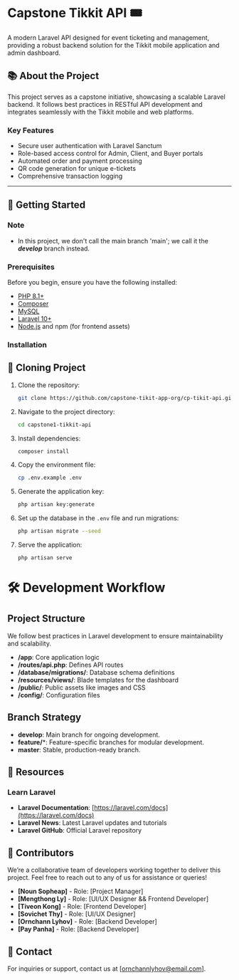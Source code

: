 # Capstone Tikkit API 🎟️

A modern Laravel API designed for event ticketing and management, providing a robust backend solution for the Tikkit mobile application and admin dashboard.

## 📚 About the Project
This project serves as a capstone initiative, showcasing a scalable Laravel backend. It follows best practices in RESTful API development and integrates seamlessly with the Tikkit mobile and web platforms.

### Key Features
- Secure user authentication with Laravel Sanctum
- Role-based access control for Admin, Client, and Buyer portals
- Automated order and payment processing
- QR code generation for unique e-tickets
- Comprehensive transaction logging

---

## 🚀 Getting Started

### Note
- In this project, we don't call the main branch 'main'; we call it the ***develop*** branch instead.

### Prerequisites
Before you begin, ensure you have the following installed:
- [PHP 8.1+](https://www.php.net/)
- [Composer](https://getcomposer.org/)
- [MySQL](https://www.mysql.com/)
- [Laravel 10+](https://laravel.com/)
- [Node.js](https://nodejs.org/) and npm (for frontend assets)

### Installation

## 💾 Cloning Project

1. Clone the repository:
   ```bash
   git clone https://github.com/capstone-tikit-app-org/cp-tikit-api.git
   ```
2. Navigate to the project directory:
   ```bash
   cd capstone1-tikkit-api
   ```
3. Install dependencies:
   ```bash
   composer install
   ```
4. Copy the environment file:
   ```bash
   cp .env.example .env
   ```
5. Generate the application key:
   ```bash
   php artisan key:generate
   ```
6. Set up the database in the `.env` file and run migrations:
   ```bash
   php artisan migrate --seed
   ```
7. Serve the application:
   ```bash
   php artisan serve
   ```

# 🛠️ Development Workflow

## Project Structure
We follow best practices in Laravel development to ensure maintainability and scalability.

- **/app**: Core application logic
- **/routes/api.php**: Defines API routes
- **/database/migrations/**: Database schema definitions
- **/resources/views/**: Blade templates for the dashboard
- **/public/**: Public assets like images and CSS
- **/config/**: Configuration files

## Branch Strategy
- **develop**: Main branch for ongoing development.
- **feature/***: Feature-specific branches for modular development.
- **master**: Stable, production-ready branch.

## 📖 Resources

### Learn Laravel
- **Laravel Documentation**: [https://laravel.com/docs](https://laravel.com/docs)
- **Laravel News**: Latest Laravel updates and tutorials
- **Laravel GitHub**: Official Laravel repository

## 🤝 Contributors
We’re a collaborative team of developers working together to deliver this project. Feel free to reach out to any of us for assistance or queries!

- **[Noun Sopheap]** - Role: [Project Manager]
- **[Mengthong Ly]** - Role: [UI/UX Designer && Frontend Developer]
- **[Tiveon Kong]** - Role: [Frontend Developer]
- **[Sovichet Thy]** - Role: [UI/UX Designer]
- **[Ornchann Lyhov]** - Role: [Backend Developer]
- **[Pay Panha]** - Role: [Backend Developer]

## 📧 Contact
For inquiries or support, contact us at [ornchannlyhov@email.com].

